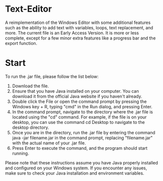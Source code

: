 # Text-Editor
A reimplementation of the Windows Editor with some additional features such as the ability to add text with variables, loops, text replacement, and more. The current file is an Early Access Version. It is more or less complete, except for a few minor extra features like a progress bar and the export function. 

# Start

To run the .jar file, please follow the list below:

1. Download the file.
2. Ensure that you have Java installed on your computer. You can download it from the official Java website if you haven't already.
3. Double click the File or open the command prompt by pressing the Windows key + R, typing "cmd" in the Run dialog, and pressing Enter.
4. In the command prompt, navigate to the directory where the .jar file is located using the "cd" command. For example, if the file is on your desktop, you can use the command cd Desktop to navigate to the desktop directory.
5. Once you are in the directory, run the .jar file by entering the command java -jar filename.jar in the command prompt, replacing "filename.jar" with the actual name of your .jar file.
6. Press Enter to execute the command, and the program should start running.

   
Please note that these instructions assume you have Java properly installed and configured on your Windows system. If you encounter any issues, make sure to check your Java installation and environment variables.
